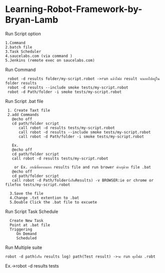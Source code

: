 # Learning-Robot-Framework-by-Bryan-Lamb
Run Script option

    1.Command
    2.batch file
    3.Task Scheduler
    4.saucelabs.com (via command )
    5.Jenkins (remote exec on saucelabs.com)
    
Run Command
      
     robot -d results folder/my-script.robot ->run แล้วไฟล์ result จะแยกไปอยู่ใน folder results
     robot -d results --include smoke tests/my-script.robot 
     robot -d Path/folder -i smoke tests/my-script.robot 

Run Script .bat file

     1. Create Taxt file
     2.add Commands
       @echo off
       cd path/folder script
          call robot -d results tests/my-script.robot 
          call robot -d results --include smoke tests/my-script.robot 
          call robot -d Path/folder -i smoke tests/my-script.robot
       
       Ex.
       @echo off
       cd path/folder script
       call robot -d results tests/my-script.robot 
       
        or Ex. กรณีที่อยากแยก results file and run brower ต่างๆด้วย file .bat
       @echo off
       cd path/folder script
       call robot -d Path/folder(เก็บResults) -v BROWSER:ie or chrome or filefox tests/my-script.robot 
       
      3.Save the file
      4.Change .txt extention to .bat
      5.Double Click the .bat file to excuete
      
Run Script Task Schedule
  
      Create New Task
      Point at .bat file
      Triggering
         On Demand
         Scheduled
Run Multiple suite

    robot -d path(เก็บ results log) path(Test result) ->จะ run ทุกไฟล์ .robt 
   Ex.->robot -d results tests
